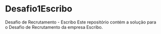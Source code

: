 # Desafio1Escribo
 Desafio de Recrutamento - Escribo  Este repositório contém a solução para o Desafio de Recrutamento da empresa Escribo.
